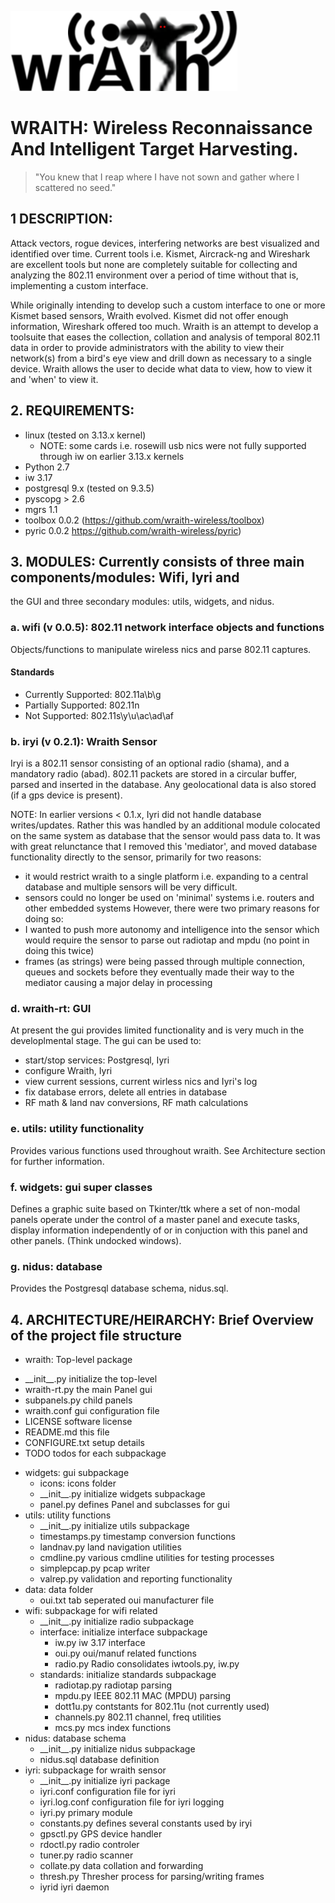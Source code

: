 ![](widgets/icons/wraith-banner.png?raw=true)
# WRAITH: Wireless Reconnaissance And Intelligent Target Harvesting.

> "You knew that I reap where I have not sown and gather where I scattered no seed."

## 1 DESCRIPTION:
Attack vectors, rogue devices, interfering networks are best visualized and identified
over time. Current tools i.e. Kismet, Aircrack-ng and Wireshark are excellent tools
but none are completely suitable for collecting and analyzing the 802.11 environment
over a period of time without that is, implementing a custom interface.

While originally intending to develop such a custom interface to one or more Kismet
based sensors, Wraith evolved. Kismet did not offer enough information, Wireshark
offered too much. Wraith is an attempt to develop a toolsuite that eases the
collection, collation and analysis of temporal 802.11 data in order to provide
administrators with the ability to view their network(s) from a bird's eye view and
drill down as necessary to a single device. Wraith allows the user to decide what
data to view, how to view it and 'when' to view it.

## 2. REQUIREMENTS:
 * linux (tested on 3.13.x kernel)
   - NOTE: some cards i.e. rosewill usb nics were not fully supported through iw
     on earlier 3.13.x kernels
 * Python 2.7
 * iw 3.17
 * postgresql 9.x (tested on 9.3.5)
 * pyscopg > 2.6
 * mgrs 1.1
 * toolbox 0.0.2 (https://github.com/wraith-wireless/toolbox)
 * pyric 0.0.2 https://github.com/wraith-wireless/pyric)

## 3. MODULES: Currently consists of three main components/modules: Wifi, Iyri and
the GUI and three secondary modules: utils, widgets, and nidus.

###  a. wifi (v 0.0.5): 802.11 network interface objects and functions

Objects/functions to manipulate wireless nics and parse 802.11 captures.

#### Standards
* Currently Supported: 802.11a\b\g
* Partially Supported: 802.11n
* Not Supported: 802.11s\y\u\ac\ad\af

### b. iryi (v 0.2.1): Wraith Sensor

Iryi is a 802.11 sensor consisting of an optional radio (shama), and a mandatory
radio (abad). 802.11 packets are stored in a circular buffer, parsed and inserted
in the database. Any geolocational data is also stored (if a gps device is present).

NOTE:
In earlier versions < 0.1.x, Iyri did not handle database writes/updates. Rather
this was handled by an additional module colocated on the same system as database
that the sensor would pass data to. It was with great relunctance that I removed
this 'mediator', and moved database functionality directly to the sensor, primarily
for two reasons:
 * it would restrict wraith to a single platform i.e. expanding to a central
  database and multiple sensors will be very difficult.
 * sensors could no longer be used on 'minimal' systems i.e. routers and other embedded
  systems
However, there were two primary reasons for doing so:
 * I wanted to push more autonomy and intelligence into the sensor which would
   require the sensor to parse out radiotap and mpdu (no point in doing this twice)
 * frames (as strings) were being passed through multiple connection, queues and
   sockets before they eventually made their way to the mediator causing a major
   delay in processing

### d. wraith-rt: GUI

At present the gui provides limited functionality and is very much in the
developlmental stage. The gui can be used to:
 * start/stop services: Postgresql, Iyri
 * configure Wraith, Iyri
 * view current sessions, current wirless nics and Iyri's log
 * fix database errors, delete all entries in database
 * RF math & land nav conversions, RF math calculations

### e. utils: utility functionality

Provides various functions used throughout wraith. See Architecture section for
further information.

### f. widgets: gui super classes

Defines a graphic suite based on Tkinter/ttk where a set of non-modal panels operate
under the control of a master panel and execute tasks, display information
independently of or in conjuction with this panel and other panels. (Think undocked
windows).

### g. nidus: database

Provides the Postgresql database schema, nidus.sql.

## 4. ARCHITECTURE/HEIRARCHY: Brief Overview of the project file structure

* wraith:               Top-level package
 - \_\_init\_\_.py      initialize the top-level
 - wraith-rt.py         the main Panel gui
 - subpanels.py         child panels
 - wraith.conf          gui configuration file
 - LICENSE              software license
 - README.md            this file
 - CONFIGURE.txt        setup details
 - TODO                 todos for each subpackage
 * widgets:             gui subpackage
     *  icons:          icons folder
     -  \_\_init\_\_.py initialize widgets subpackage
     -  panel.py        defines Panel and subclasses for gui
 * utils:                utility functions
    -  \_\_init\_\_.py  initialize utils subpackage
    - timestamps.py     timestamp conversion functions
    - landnav.py        land navigation utilities
    - cmdline.py        various cmdline utilities for testing processes
    - simplepcap.py     pcap writer
    - valrep.py         validation and reporting functionality
 *  data:               data folder
    - oui.txt           tab seperated oui manufacturer file
 *  wifi:               subpackage for wifi related
     - \_\_init\_\_.py  initialize radio subpackage
     - interface:       initialize interface subpackage
        + iw.py         iw 3.17 interface
        + oui.py        oui/manuf related functions
        + radio.py      Radio consolidates iwtools.py, iw.py
     - standards:       initialize standards subpackage
        + radiotap.py   radiotap parsing
        + mpdu.py       IEEE 802.11 MAC (MPDU) parsing
        + dott1u.py     contstants for 802.11u (not currently used)
        + channels.py   802.11 channel, freq utilities
        + mcs.py        mcs index functions
 * nidus:               database schema
     - \_\_init\_\_.py  initialize nidus subpackage
     - nidus.sql        database definition
 *  iyri:               subpackage for wraith sensor
     - \_\_init\_\_.py  initialize iyri package
     - iyri.conf        configuration file for iyri
     - iyri.log.conf    configuration file for iyri logging
     - iyri.py          primary module
     - constants.py     defines several constants used by iryi
     - gpsctl.py        GPS device handler
     - rdoctl.py        radio controler
     - tuner.py         radio scanner
     - collate.py       data collation and forwarding
     - thresh.py        Thresher process for parsing/writing frames
     - iyrid            iyri daemon